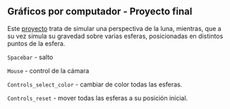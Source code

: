 ## Gráficos por computador - Proyecto final

Este [proyecto](https://dabarre.github.io/webgl/proyectoGPC.html) trata de simular una perspectiva de la luna, mientras, que a su vez simula su gravedad sobre varias esferas, posicionadas en distintos puntos de la esfera.

`Spacebar` - salto

`Mouse` - control de la cámara

`Controls_select_color` - cambiar de color todas las esferas.

`Controls_reset` - mover todas las esferas a su posición inicial.